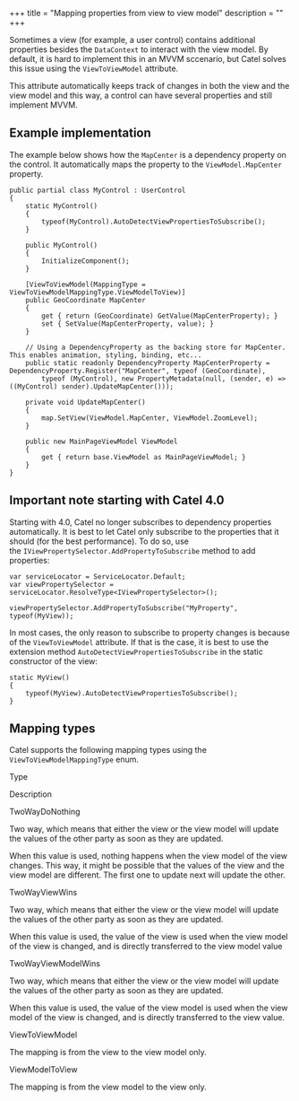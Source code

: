 +++
title = "Mapping properties from view to view model" 
description = ""
+++

Sometimes a view (for example, a user control) contains additional properties besides the `DataContext` to interact with the view model. By default, it is hard to implement this in an MVVM sccenario, but Catel solves this issue using the `ViewToViewModel` attribute.

This attribute automatically keeps track of changes in both the view and the view model and this way, a control can have several properties and still implement MVVM.

## Example implementation

The example below shows how the `MapCenter` is a dependency property on the control. It automatically maps the property to the `ViewModel.MapCenter` property.

```
public partial class MyControl : UserControl
{
    static MyControl()
    {
        typeof(MyControl).AutoDetectViewPropertiesToSubscribe();
    }
 
    public MyControl()
    {
        InitializeComponent();
    }
 
    [ViewToViewModel(MappingType = ViewToViewModelMappingType.ViewModelToView)]
    public GeoCoordinate MapCenter
    {
        get { return (GeoCoordinate) GetValue(MapCenterProperty); }
        set { SetValue(MapCenterProperty, value); }
    }
 
    // Using a DependencyProperty as the backing store for MapCenter.  This enables animation, styling, binding, etc...
    public static readonly DependencyProperty MapCenterProperty = DependencyProperty.Register("MapCenter", typeof (GeoCoordinate),
        typeof (MyControl), new PropertyMetadata(null, (sender, e) => ((MyControl) sender).UpdateMapCenter()));
 
    private void UpdateMapCenter()
    {
        map.SetView(ViewModel.MapCenter, ViewModel.ZoomLevel);
    }
 
    public new MainPageViewModel ViewModel
    {
        get { return base.ViewModel as MainPageViewModel; }
    }
}
```

## Important note starting with Catel 4.0

Starting with 4.0, Catel no longer subscribes to dependency properties automatically. It is best to let Catel only subscribe to the properties that it should (for the best performance). To do so, use the `IViewPropertySelector.AddPropertyToSubscribe` method to add properties:

```
var serviceLocator = ServiceLocator.Default;
var viewPropertySelector = serviceLocator.ResolveType<IViewPropertySelector>();
 
viewPropertySelector.AddPropertyToSubscribe("MyProperty", typeof(MyView));
```

In most cases, the only reason to subscribe to property changes is because of the `ViewToViewModel` attribute. If that is the case, it is best to use the extension method `AutoDetectViewPropertiesToSubscribe` in the static constructor of the view:

```
static MyView()
{
    typeof(MyView).AutoDetectViewPropertiesToSubscribe();
}
```

## Mapping types

Catel supports the following mapping types using the `ViewToViewModelMappingType` enum.

Type

Description

TwoWayDoNothing

Two way, which means that either the view or the view model will update the values of the other party as soon as they are updated.

When this value is used, nothing happens when the view model of the view changes. This way, it might be possible that the values of the view and the view model are different. The first one to update next will update the other.

TwoWayViewWins

Two way, which means that either the view or the view model will update the values of the other party as soon as they are updated.

When this value is used, the value of the view is used when the view model of the view is changed, and is directly transferred to the view model value

TwoWayViewModelWins

Two way, which means that either the view or the view model will update the values of the other party as soon as they are updated.

When this value is used, the value of the view model is used when the view model of the view is changed, and is directly transferred to the view value.

ViewToViewModel

The mapping is from the view to the view model only.

ViewModelToView

The mapping is from the view model to the view only.

